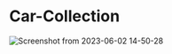 # Car-Collection

![Screenshot from 2023-06-02 14-50-28](https://github.com/tahsina-azam/Car-Collection/assets/52793150/e5251fed-1fb9-4bd5-875f-790b0aef1798)
